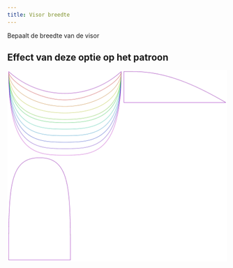 ```yaml
---
title: Visor breedte
---
```


Bepaalt de breedte van de visor

## Effect van deze optie op het patroon

![Deze afbeelding toont het effect van deze optie door meerdere varianten die een andere waarde hebben voor deze optie te vervangen](holmes_visorwidth_sample.svg "Effect van deze optie op het patroon")
